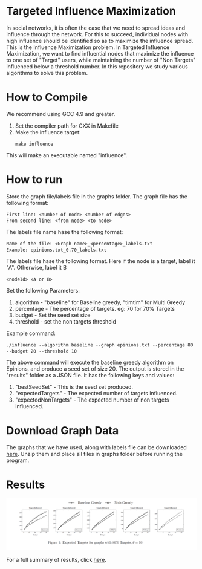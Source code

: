 # Targeted Influence Maximization

In social networks, it is often the case that we need to spread ideas and influence through the network. For this to succeed, individual nodes with high influence should be identified so as to maximize the influence spread. This is the Influence Maximization problem. In Targeted Influence Maximization, we want to find influential nodes that maximize the influence to one set of "Target" users, while maintaining the number of "Non Targets" influenced below a threshold number. In this repository we study various algorithms to solve this problem.

# How to Compile
We recommend using GCC 4.9 and greater.
1. Set the compiler path for CXX in Makefile
2. Make the influence target:
    ```
    make influence
    ```
This will make an executable named "influence".
# How to run
Store the graph file/labels file in the graphs folder. The graph file has the following format:
```
First line: <number of node> <number of edges>
From second line: <from node> <to node>
```

The labels file name hase the following format:
```
Name of the file: <Graph name>_<percentage>_labels.txt
Example: epinions.txt_0.70_labels.txt
```
The labels file hase the following format. Here if the node is a target, label it "A". Otherwise, label it B
```
<nodeId> <A or B>
```

Set the following Parameters:
1. algorithm - "baseline" for Baseline greedy, "timtim" for Multi Greedy
2. percentage - The percentage of targets. eg: 70 for 70% Targets
3. budget - Set the seed set size
4. threshold - set the non targets threshold

Example command:
```
./influence --algorithm baseline --graph epinions.txt --percentage 80 --budget 20 --threshold 10
```
The above command will execute the baseline greedy algorithm on Epinions, and produce a seed set of size 20. The output is stored in the "results" folder as a JSON file. It has the following keys and values:

1. "bestSeedSet" - This is the seed set produced.
2. "expectedTargets" - The expected number of targets influenced.
3. "expectedNonTargets" - The expected number of non targets influenced.


# Download Graph Data
The graphs that we have used, along with labels file can be downloaded [here](https://www.dropbox.com/s/qqr4a5k0irx7kgh/graph_data.zip?dl=0&raw=true). Unzip them and place all files in graphs folder before running the program.

# Results
![Expected Influence Image](experiment-results/influenceImage.png)

For a full summary of results, click [here](experiment-results/experiment-results.pdf).